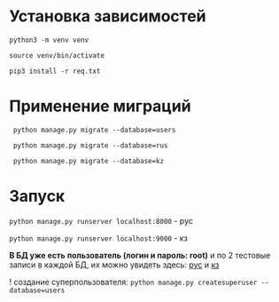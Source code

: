 # Установка зависимостей

``python3 -m venv venv``

``source venv/bin/activate``

``pip3 install -r req.txt``

# Применение миграций

`` python manage.py migrate --database=users``

`` python manage.py migrate --database=rus``

`` python manage.py migrate --database=kz``

# Запуск

``python manage.py runserver localhost:8000`` - рус

``python manage.py runserver localhost:9000`` - кз

**В БД уже есть пользователь (логин и пароль: root)**
и по 2 тестовые записи в каждой БД, их можно увидеть здесь: [рус](http://localhost:8000/test/)
и [кз](http://localhost:9000/test/)

! создание суперпользователя:
``python manage.py createsuperuser --database=users``
